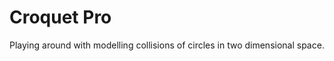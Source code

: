 Croquet Pro
===========

Playing around with modelling collisions of circles in two dimensional space.

